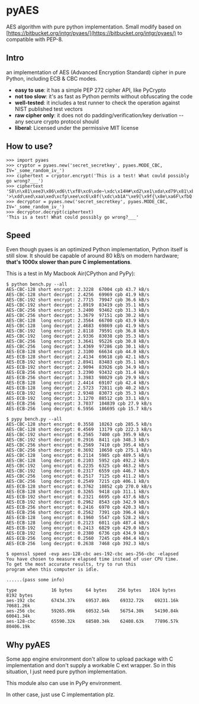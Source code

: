 pyAES
=====

AES algorithm with pure python implementation. Small modify based on [https://bitbucket.org/intgr/pyaes/](https://bitbucket.org/intgr/pyaes/) to compatible with PEP-8.

Intro
---
an implementation of AES (Advanced Encryption Standard) cipher in pure Python, including ECB & CBC modes.

* __easy to use__: it has a simple PEP 272 cipher API, like PyCrypto
* __not too slow__: it's as fast as Python permits without obfuscating the code
* __well-tested__: it includes a test runner to check the operation against NIST published test vectors
* __raw cipher only__: it does not do padding/verification/key derivation -- any secure crypto protocol should
* __liberal__: Licensed under the permissive MIT license

How to use?
---

```
>>> import pyaes
>>> cryptor = pyaes.new('secret_secretkey', pyaes.MODE_CBC, IV='_some_random_iv_')
>>> ciphertext = cryptor.encrypt('This is a test! What could possibly go wrong?___')
>>> ciphertext
'S8\n\x81\xee3\x86\xd6\t\xf8\xc6\xde~\xdc\x14H#\xd2\xe1\xda\xd79\x81\xb7'
'>\xdd\xed\xaa\xed\xcfp\xee\xc6\x8f(\xdc\xb1A"\xe9[\x9f{\x8e\xa6F\xfbQ'
>>> decryptor = pyaes.new('secret_secretkey', pyaes.MODE_CBC, IV='_some_random_iv_')
>>> decryptor.decrypt(ciphertext)
'This is a test! What could possibly go wrong?___'
```
Speed
---
Even though pyaes is an optimized Python implementation, Python itself is still slow. It should be capable of around 80 kB/s on modern hardware; __that's 1000x slower than pure C implementations__.

This is a test in My Macbook Air(CPython and PyPy):

```
$ python bench.py --all
AES-CBC-128 short encrypt: 2.3228  67004 cpb 43.7 kB/s
AES-CBC-128 short decrypt: 2.4256  69969 cpb 41.9 kB/s
AES-CBC-192 short encrypt: 2.7715  79947 cpb 36.6 kB/s
AES-CBC-192 short decrypt: 2.8919  83419 cpb 35.1 kB/s
AES-CBC-256 short encrypt: 3.2400  93462 cpb 31.3 kB/s
AES-CBC-256 short decrypt: 3.3679  97151 cpb 30.2 kB/s
AES-CBC-128  long encrypt: 2.3564  66700 cpb 43.9 kB/s
AES-CBC-128  long decrypt: 2.4683  69869 cpb 41.9 kB/s
AES-CBC-192  long encrypt: 2.8118  79591 cpb 36.8 kB/s
AES-CBC-192  long decrypt: 2.9336  83038 cpb 35.3 kB/s
AES-CBC-256  long encrypt: 3.3641  95226 cpb 30.8 kB/s
AES-CBC-256  long decrypt: 3.4369  97286 cpb 30.1 kB/s
AES-ECB-128 short encrypt: 2.3100  66634 cpb 44.0 kB/s
AES-ECB-128 short decrypt: 2.4134  69618 cpb 42.1 kB/s
AES-ECB-192 short encrypt: 2.8941  83483 cpb 35.1 kB/s
AES-ECB-192 short decrypt: 2.9094  83926 cpb 34.9 kB/s
AES-ECB-256 short encrypt: 3.2390  93432 cpb 31.4 kB/s
AES-ECB-256 short decrypt: 3.3983  98029 cpb 29.9 kB/s
AES-ECB-128  long encrypt: 2.4414  69107 cpb 42.4 kB/s
AES-ECB-128  long decrypt: 2.5723  72811 cpb 40.2 kB/s
AES-ECB-192  long encrypt: 2.9348  83073 cpb 35.3 kB/s
AES-ECB-192  long decrypt: 3.1270  88512 cpb 33.1 kB/s
AES-ECB-256  long encrypt: 3.7037  104839 cpb 27.9 kB/s
AES-ECB-256  long decrypt: 6.5956  186695 cpb 15.7 kB/s

$ pypy bench.py --all
AES-CBC-128 short encrypt: 0.3558  10263 cpb 285.5 kB/s
AES-CBC-128 short decrypt: 0.4569  13179 cpb 222.3 kB/s
AES-CBC-192 short encrypt: 0.2565  7400 cpb 395.9 kB/s
AES-CBC-192 short decrypt: 0.2916  8411 cpb 348.3 kB/s
AES-CBC-256 short encrypt: 0.2569  7410 cpb 395.4 kB/s
AES-CBC-256 short decrypt: 0.3692  10650 cpb 275.1 kB/s
AES-CBC-128  long encrypt: 0.2114  5985 cpb 489.5 kB/s
AES-CBC-128  long decrypt: 0.2103  5952 cpb 492.2 kB/s
AES-CBC-192  long encrypt: 0.2235  6325 cpb 463.2 kB/s
AES-CBC-192  long decrypt: 0.2317  6559 cpb 446.7 kB/s
AES-CBC-256  long encrypt: 0.2517  7125 cpb 411.2 kB/s
AES-CBC-256  long decrypt: 0.2549  7215 cpb 406.1 kB/s
AES-ECB-128 short encrypt: 0.3762  10852 cpb 270.0 kB/s
AES-ECB-128 short decrypt: 0.3265  9418 cpb 311.1 kB/s
AES-ECB-192 short encrypt: 0.2321  6695 cpb 437.6 kB/s
AES-ECB-192 short decrypt: 0.2962  8543 cpb 342.9 kB/s
AES-ECB-256 short encrypt: 0.2416  6970 cpb 420.3 kB/s
AES-ECB-256 short decrypt: 0.2562  7391 cpb 396.4 kB/s
AES-ECB-128  long encrypt: 0.1960  5547 cpb 528.2 kB/s
AES-ECB-128  long decrypt: 0.2123  6011 cpb 487.4 kB/s
AES-ECB-192  long encrypt: 0.2413  6829 cpb 429.0 kB/s
AES-ECB-192  long decrypt: 0.2380  6736 cpb 434.9 kB/s
AES-ECB-256  long encrypt: 0.2560  7245 cpb 404.4 kB/s
AES-ECB-256  long decrypt: 0.2638  7468 cpb 392.3 kB/s

$ openssl speed -evp aes-128-cbc aes-192-cbc aes-256-cbc -elapsed
You have chosen to measure elapsed time instead of user CPU time.
To get the most accurate results, try to run this
program when this computer is idle.

......(pass some info)

type             16 bytes     64 bytes    256 bytes   1024 bytes   8192 bytes
aes-192 cbc      67434.37k    69537.86k    69332.72k    69231.16k    70681.26k
aes-256 cbc      59265.99k    60532.54k    56754.30k    54190.84k    60041.34k
aes-128-cbc      65590.32k    68580.34k    62408.63k    77896.57k    80406.19k
```

Why pyAES
---
Some app engine environment don't allow to upload package with C implementation and don't supply a workable C ext wrapper. So in this situation, I just need pure python implementation.

This module also can use in PyPy environment.

In other case, just use C implementation plz.
